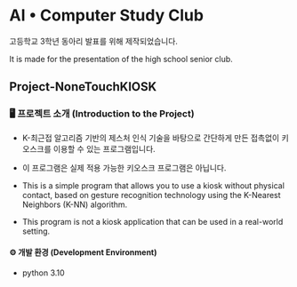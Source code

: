 # AI • Computer Study Club
고등학교 3학년 동아리 발표를 위해 제작되었습니다.

It is made for the presentation of the high school senior club.

## Project-NoneTouchKIOSK

### 🖥 프로젝트 소개 (Introduction to the Project)
- K-최근접 알고리즘 기반의 제스처 인식 기술을 바탕으로 간단하게 만든 접촉없이 키오스크를 이용할 수 있는 프로그램입니다.
- 이 프로그램은 실제 적용 가능한 키오스크 프로그램은 아닙니다.
  
- This is a simple program that allows you to use a kiosk without physical contact, based on gesture recognition technology using the K-Nearest Neighbors (K-NN) algorithm.
- This program is not a kiosk application that can be used in a real-world setting.
  
#### ⚙️ 개발 환경 (Development Environment)
- python 3.10
